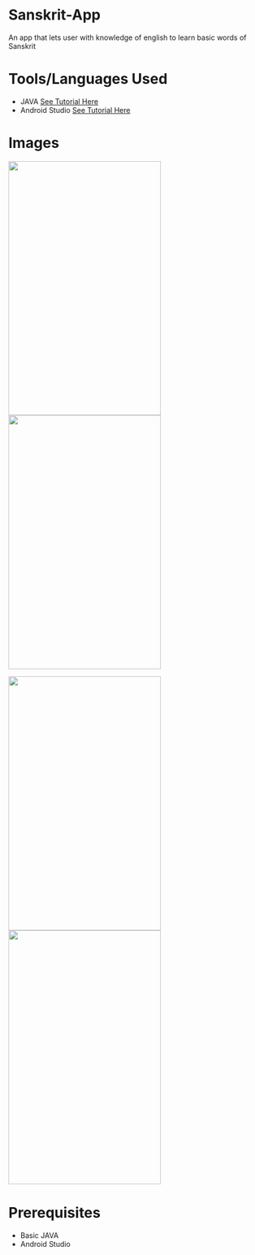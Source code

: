 # Sanskrit-App
An app that lets user with knowledge of english to learn basic words of Sanskrit

# Tools/Languages Used
  
  * JAVA <a href='#'>See Tutorial Here</a>
  * Android Studio <a href='#'>See Tutorial Here</a>
  
# Images

<p float="left">
   <img src="./Screenshot_20191004-145333_Sanskrit.jpg" width="300" height ="500"/>
  
   <img src="./Screenshot_20191011-150510_Sanskrit.jpg" width="300" height ="500"/>
</p>
<p float="left">
   <img src="./Screenshot_20191011-150513_Sanskrit.jpg" width="300" height ="500"/>

   <img src="./Screenshot_20191011-150520_Sanskrit.jpg" width="300" height ="500"/>
</p>

  
# Prerequisites
  * Basic JAVA
  * Android Studio
  

